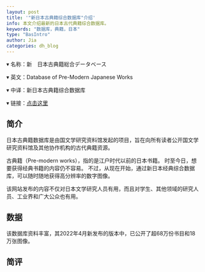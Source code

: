 ```yaml
---
layout: post
title: '"新日本古典籍综合数据库"介绍'
info: 本文介绍最新的日本古代典籍综合数据库。
keywords: "数据库，典籍，日本"
type: "BasIntro"
author: Jia
categories: dh_blog
---
```


▾ 名称：新　日本古典籍総合データベース 

▾ 英文：Database of Pre-Modern Japanese Works

▾ 中译：新日本古典籍综合数据库

▾ 链接：[点击这里](https://kotenseki.nijl.ac.jp/)


## 简介
日本古典籍数据库是由国文学研究资料馆发起的项目，旨在向所有读者公开国文学研究资料馆及其他协作机构的古代典籍资源。

古典籍（Pre-modern works），指的是江户时代以前的日本书籍。
时至今日，想要获得经典书籍的内容仍不容易。 不过，从现在开始，通过新日本经典综合数据库，可以随时随地获得高分辨率的数字图像。

该网站发布的内容不仅对日本文学研究人员有用，而且对学生、其他领域的研究人员、工业界和广大公众也有用。



## 数据
该数据库资料丰富，其2022年4月新发布的版本中，已公开了超68万份书目和18万张图像。



## 简评
